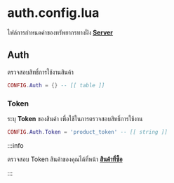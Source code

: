 # auth.config.lua

ไฟล์การกำหนดค่าของทรัพยากรทางฝั่ง **[Server](https://en.wikipedia.org/wiki/Server-side)**

## Auth

ตรวจสอบสิทธิ์การใช้งานสินค้า

```lua title="บรรทัดที่ 11"
CONFIG.Auth = {} -- [[ table ]]
```

### Token

ระบุ **Token** ของสินค้า เพื่อใช้ในการตรวจสอบสิทธิ์การใช้งาน

```lua title="บรรทัดที่ 12"
CONFIG.Auth.Token = 'product_token' -- [[ string ]]
```

:::info

ตรวจสอบ Token สินค้าของคุณได้ที่หน้า **[สินค้าที่ซื้อ](https://fivem.azael.dev/dashboard/digishop/)**

:::
